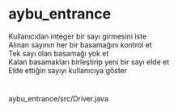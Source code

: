 # aybu_entrance

Kullanıcıdan integer bir sayı girmesini iste <br>
Alınan sayının her bir basamağını kontrol et <br>
Tek sayı olan basamağı yok et <br>
Kalan basamakları birleştirip yeni bir sayı elde et <br>
Elde ettiğin sayıyı kullanıcıya göster <br>
#
aybu_entrance/src/Driver.java
